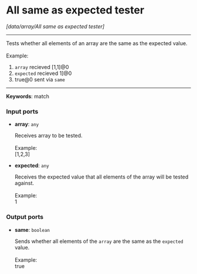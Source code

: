 # All same as expected tester

_[data/array/All same as expected tester]_

---

Tests whether all elements of an array are the same as the expected value.<br>
<br>
Example:<br>
1. `array` recieved  [1,1]@0  <br>
2. `expected` recieved  1]@0  <br>
3.  true@0 sent via `same`<br>

---

__Keywords__: match

### Input ports

* __array__: ` any `


    Receives array to be tested.<br>
    <br>
    Example: <br>
    [1,2,3]<br>


* __expected__: ` any `


    Receives the expected value that all elements of the array will be tested against.<br>
    <br>
    Example:<br>
    1<br>

### Output ports

* __same__: ` boolean `


    Sends whether all elements of the `array` are the same as the `expected` value.<br>
    <br>
    Example:<br>
    true<br>

